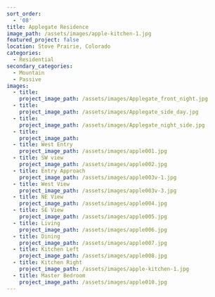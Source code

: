 ```yaml
---
sort_order:
  - '08'
title: Applegate Residence
image_path: /assets/images/apple-kitchen-1.jpg
featured_project: false
location: Stove Prairie, Colorado
categories:
  - Residential
secondary_categories:
  - Mountain
  - Passive
images:
  - title:
    project_image_path: /assets/images/Applegate_front_night.jpg
  - title:
    project_image_path: /assets/images/Applegate_side_day.jpg
  - title:
    project_image_path: /assets/images/Applegate_night_side.jpg
  - title:
    project_image_path:
  - title: West Entry
    project_image_path: /assets/images/apple001.jpg
  - title: SW view
    project_image_path: /assets/images/apple002.jpg
  - title: Entry Approach
    project_image_path: /assets/images/apple003v-1.jpg
  - title: West View
    project_image_path: /assets/images/apple003v-3.jpg
  - title: NE View
    project_image_path: /assets/images/apple004.jpg
  - title: SE View
    project_image_path: /assets/images/apple005.jpg
  - title: Living
    project_image_path: /assets/images/apple006.jpg
  - title: Dining
    project_image_path: /assets/images/apple007.jpg
  - title: Kitchen Left
    project_image_path: /assets/images/apple008.jpg
  - title: Kitchen Right
    project_image_path: /assets/images/apple-kitchen-1.jpg
  - title: Master Bedroom
    project_image_path: /assets/images/apple010.jpg
---
```

